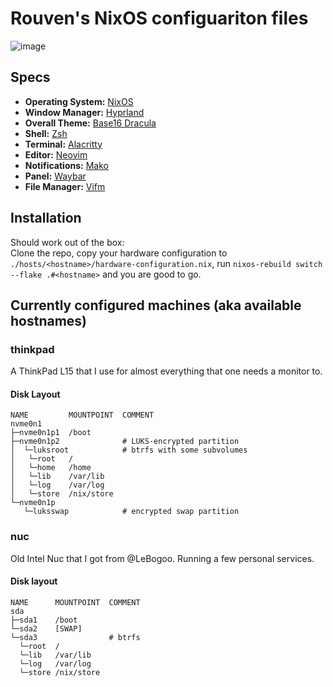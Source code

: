 # Rouven's NixOS configuariton files

![image](https://user-images.githubusercontent.com/72568063/213921069-670965f7-ad51-43ad-a211-63bb45a02648.png)

## Specs
- **Operating System:** [NixOS](https://nixos.org)
- **Window Manager:** [Hyprland](https://hyprland.org/)
- **Overall Theme:** [Base16 Dracula](https://github.com/dracula/base16-dracula-scheme)
- **Shell:** [Zsh](https://www.zsh.org/)
- **Terminal:** [Alacritty](https://github.com/alacritty/alacritty)
- **Editor:** [Neovim](https://neovim.io/)
- **Notifications:** [Mako](https://github.com/emersion/mako)
- **Panel:** [Waybar](https://github.com/Alexays/Waybar)
- **File Manager:** [Vifm](https://vifm.info/)

## Installation
Should work out of the box:\
Clone the repo, copy your hardware configuration to `./hosts/<hostname>/hardware-configuration.nix`, run `nixos-rebuild switch --flake .#<hostname>` and you are good to go.

## Currently configured machines (aka available hostnames)
### thinkpad
A ThinkPad L15 that I use for almost everything that one needs a monitor to.
#### Disk Layout
```
NAME         MOUNTPOINT  COMMENT
nvme0n1
├─nvme0n1p1  /boot
├─nvme0n1p2              # LUKS-encrypted partition
│  └─luksroot            # btrfs with some subvolumes
│   └─root   /
│   └─home   /home
│   └─lib    /var/lib
│   └─log    /var/log
│   └─store  /nix/store
└─nvme0n1p
   └─luksswap            # encrypted swap partition

```

### nuc
Old Intel Nuc that I got from @LeBogoo. Running a few personal services.
#### Disk layout
```
NAME      MOUNTPOINT  COMMENT
sda
├─sda1    /boot
└─sda2    [SWAP]
└─sda3                # btrfs
  └─root  /
  └─lib   /var/lib
  └─log   /var/log
  └─store /nix/store
```
